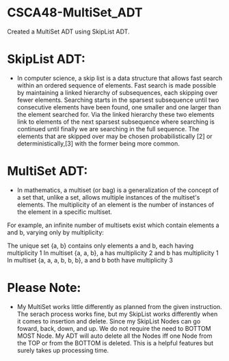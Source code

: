 # CSCA48-MultiSet_ADT
Created a MultiSet ADT using SkipList ADT.


# SkipList ADT:

* In computer science, a skip list is a data structure that allows fast search within an ordered sequence of elements. Fast search is made possible by maintaining a linked hierarchy of subsequences, each skipping over fewer elements. Searching starts in the sparsest subsequence until two consecutive elements have been found, one smaller and one larger than the element searched for. Via the linked hierarchy these two elements link to elements of the next sparsest subsequence where searching is continued until finally we are searching in the full sequence. The elements that are skipped over may be chosen probabilistically [2] or deterministically,[3] with the former being more common.


# MultiSet ADT:
* In mathematics, a multiset (or bag) is a generalization of the concept of a set that, unlike a set, allows multiple instances of the multiset's elements. The multiplicity of an element is the number of instances of the element in a specific multiset.

For example, an infinite number of multisets exist which contain elements a and b, varying only by multiplicity:

The unique set {a, b} contains only elements a and b, each having multiplicity 1
In multiset {a, a, b}, a has multiplicity 2 and b has multiplicity 1
In multiset {a, a, a, b, b, b}, a and b both have multiplicity 3


# Please Note:

* My MultiSet works little differently as planned from the given instruction. The serach process works fine, but my SkipList works differently when it comes to insertion and delete. Since my SkipList Nodes can go foward, back, down, and up. We do not require the need to BOTTOM MOST Node. My ADT will auto delete all the Nodes iff one Node from the TOP or from the BOTTOM is deleted. This is a helpful features but surely takes up processing time.
